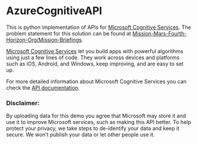 # AzureCognitiveAPI

This is python implementation of APIs for [Microsoft Cognitive Services](https://azure.microsoft.com/en-us/services/cognitive-services/). The problem statement for this solution can be found at [Mission-Mars-Fourth-Horizon-Org/Mission-Briefings](https://github.com/Mission-Mars-Fourth-Horizon-Org/Mission-Briefings/tree/master/CognitiveServices).

[Microsoft Cognitive Services](https://azure.microsoft.com/en-us/services/cognitive-services/) let you build apps with powerful algorithms using just a few lines of code. They work across devices and platforms such as iOS, Android, and Windows, keep improving, and are easy to set up.

For more detailed information about Microsoft Cognitive Services you can check the [API documentation](https://westus.dev.cognitive.microsoft.com/docs/services/563879b61984550e40cbbe8d/operations/563879b61984550f30395236).




### Disclaimer:
By uploading data for this demo you agree that Microsoft may store it and use it to improve Microsoft services, such as making this API better. To help protect your privacy, we take steps to de-identify your data and keep it secure. We won’t publish your data or let other people use it.
